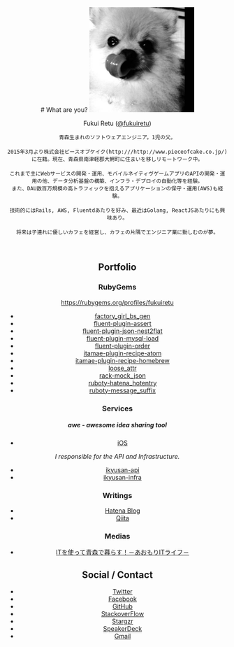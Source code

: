 <div style="text-align: center;">
# What are you?

<img src="img/prof.jpg" width="240">

Fukui Retu ([@fukuiretu](https://twitter.com/fukuiretu))

```
青森生まれのソフトウェアエンジニア。1児の父。

2015年3月より株式会社ピースオブケイク(http:///http://www.pieceofcake.co.jp/)に在籍。現在、青森県南津軽郡大鰐町に住まいを移しリモートワーク中。

これまで主にWebサービスの開発・運用、モバイルネイティヴゲームアプリのAPIの開発・運用の他、データ分析基盤の構築、インフラ・デプロイの自動化等を経験。
また、DAU数百万規模の高トラフィックを抱えるアプリケーションの保守・運用(AWS)も経験。

技術的にはRails, AWS, Fluentdあたりを好み、最近はGolang, ReactJSあたりにも興味あり。

将来は子連れに優しいカフェを経営し、カフェの片隅でエンジニア業に勤しむのが夢。
```
<br/>



## Portfolio

### RubyGems

https://rubygems.org/profiles/fukuiretu

- [factory_girl_bs_gen](https://rubygems.org/gems/factory_girl_bs_gen)
- [fluent-plugin-assert](https://rubygems.org/gems/fluent-plugin-assert)
- [fluent-plugin-json-nest2flat](https://rubygems.org/gems/fluent-plugin-json-nest2flat)
- [fluent-plugin-mysql-load](https://rubygems.org/gems/fluent-plugin-mysql-load)
- [fluent-plugin-order](https://rubygems.org/gems/fluent-plugin-order)
- [itamae-plugin-recipe-atom](https://rubygems.org/gems/itamae-plugin-recipe-atom)
- [itamae-plugin-recipe-homebrew](https://rubygems.org/gems/itamae-plugin-recipe-homebrew)
- [loose_attr](https://rubygems.org/gems/loose_attr)
- [rack-mock_json](https://rubygems.org/gems/rack-mock_json)
- [ruboty-hatena_hotentry](https://rubygems.org/gems/ruboty-hatena_hotentry)
- [ruboty-message_suffix](https://rubygems.org/gems/ruboty-message_suffix)

### Services

##### awe - awesome idea sharing tool
- [iOS](https://itunes.apple.com/jp/app/awe-awesome-idea-sharing-tool/id992281167?mt=8)

*I responsible for the API and Infrastructure.*

- [ikyusan-api](https://github.com/sekainohajimari/ikyusan-api)
- [ikyusan-infra](https://github.com/sekainohajimari/ikyusan-infra)

### Writings
- [Hatena Blog](http://f-retu.hatenablog.com/)
- [Qiita](http://qiita.com/fukuiretu)

### Medias
- [ITを使って青森で暮らす！－あおもりITライフ－](http://www.pref.aomori.lg.jp/sangyo/shoko/aomori_IT_life.html)



## Social / Contact
- [Twitter](https://twitter.com/fukuiretu)
- [Facebook](https://www.facebook.com/takeshi.fukui.39)
- [GitHub](https://github.com/fukuiretu)
- [StackoverFlow](http://ja.stackoverflow.com/users/13874/retu-fukui)
- [Stargzr](https://stargzr.net/users/fukuiretu)
- [SpeakerDeck](https://speakerdeck.com/fukuiretu)
- [Gmail](mailto:fukuiretu@gmail.com)
